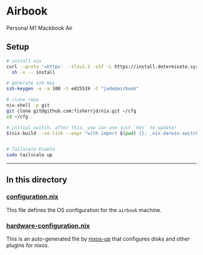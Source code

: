# Airbook

Personal M1 Mackbook Air

## Setup

```bash
# install nix
curl --proto '=https' --tlsv1.2 -sSf -L https://install.determinate.systems/nix | \
  sh -s -- install

# generate ssh key
ssh-keygen -o -a 100 -t ed25519 -C "jade@airbook"

# clone repo
nix-shell -p git
git clone git@github.com:fisherrjd/nix.git ~/cfg
cd ~/cfg

# initial switch. after this, you can use just `hms` to update!
$(nix-build --no-link --expr "with import $(pwd) {}; _nix-darwin-switch" --argstr host "airbook")/bin/switch


# Tailscale Enable
sudo tailscale up 
```

---

## In this directory

### [configuration.nix](./configuration.nix)

This file defines the OS configuration for the `airbook` machine.

### [hardware-configuration.nix](./hardware-configuration.nix)

This is an auto-generated file by [nixos-up](https://github.com/samuela/nixos-up) that configures disks and other plugins for nixos.
